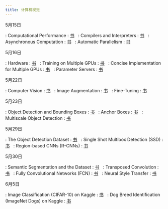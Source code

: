 ```yaml
---
title: 计算机视觉
---
```


5月15日

: Computational Performance
  : [<span class="iconfont icon-xiaoshuo-copy"></span> 书](https://zh-v2.d2l.ai/chapter_computational-performance/index.html) &nbsp;
: Compilers and Interpreters
  : [<span class="iconfont icon-xiaoshuo-copy"></span> 书](https://zh-v2.d2l.ai/chapter_computational-performance/hybridize.html) &nbsp;
: Asynchronous Computation
  : [<span class="iconfont icon-xiaoshuo-copy"></span> 书](https://zh-v2.d2l.ai/chapter_computational-performance/async-computation.html) &nbsp;
: Automatic Parallelism
  : [<span class="iconfont icon-xiaoshuo-copy"></span> 书](https://zh-v2.d2l.ai/chapter_computational-performance/auto-parallelism.html) &nbsp;

5月16日

: Hardware
  : [<span class="iconfont icon-xiaoshuo-copy"></span> 书](https://zh-v2.d2l.ai/chapter_computational-performance/hardware.html) &nbsp;
: Training on Multiple GPUs
  : [<span class="iconfont icon-xiaoshuo-copy"></span> 书](https://zh-v2.d2l.ai/chapter_computational-performance/multiple-gpus.html) &nbsp;
: Concise Implementation for Multiple GPUs
  : [<span class="iconfont icon-xiaoshuo-copy"></span> 书](https://zh-v2.d2l.ai/chapter_computational-performance/multiple-gpus-concise.html) &nbsp;
: Parameter Servers
  : [<span class="iconfont icon-xiaoshuo-copy"></span> 书](https://zh-v2.d2l.ai/chapter_computational-performance/parameterserver.html) &nbsp;

5月22日

: Computer Vision
  : [<span class="iconfont icon-xiaoshuo-copy"></span> 书](https://zh-v2.d2l.ai/chapter_computer-vision/index.html) &nbsp;
: Image Augmentation
  : [<span class="iconfont icon-xiaoshuo-copy"></span> 书](https://zh-v2.d2l.ai/chapter_computer-vision/image-augmentation.html) &nbsp;
: Fine-Tuning
  : [<span class="iconfont icon-xiaoshuo-copy"></span> 书](https://zh-v2.d2l.ai/chapter_computer-vision/fine-tuning.html) &nbsp;

5月23日

: Object Detection and Bounding Boxes
  : [<span class="iconfont icon-xiaoshuo-copy"></span> 书](https://zh-v2.d2l.ai/chapter_computer-vision/bounding-box.html) &nbsp;
: Anchor Boxes
  : [<span class="iconfont icon-xiaoshuo-copy"></span> 书](https://zh-v2.d2l.ai/chapter_computer-vision/anchor.html) &nbsp;
: Multiscale Object Detection
  : [<span class="iconfont icon-xiaoshuo-copy"></span> 书](https://zh-v2.d2l.ai/chapter_computer-vision/multiscale-object-detection.html) &nbsp;

5月29日

: The Object Detection Dataset
  : [<span class="iconfont icon-xiaoshuo-copy"></span> 书](https://zh-v2.d2l.ai/chapter_computer-vision/object-detection-dataset.html) &nbsp;
: Single Shot Multibox Detection (SSD)
  : [<span class="iconfont icon-xiaoshuo-copy"></span> 书](https://zh-v2.d2l.ai/chapter_computer-vision/ssd.html) &nbsp;
: Region-based CNNs (R-CNNs)
  : [<span class="iconfont icon-xiaoshuo-copy"></span> 书](https://zh-v2.d2l.ai/chapter_computer-vision/rcnn.html) &nbsp;

5月30日

: Semantic Segmentation and the Dataset
  : [<span class="iconfont icon-xiaoshuo-copy"></span> 书](https://zh-v2.d2l.ai/chapter_computer-vision/semantic-segmentation-and-dataset.html) &nbsp;
: Transposed Convolution
  : [<span class="iconfont icon-xiaoshuo-copy"></span> 书](https://zh-v2.d2l.ai/chapter_computer-vision/transposed-conv.html) &nbsp;
: Fully Convolutional Networks (FCN)
  : [<span class="iconfont icon-xiaoshuo-copy"></span> 书](https://zh-v2.d2l.ai/chapter_computer-vision/fcn.html) &nbsp;
: Neural Style Transfer
  : [<span class="iconfont icon-xiaoshuo-copy"></span> 书](https://zh-v2.d2l.ai/chapter_computer-vision/neural-style.html) &nbsp;

6月5日

: Image Classification (CIFAR-10) on Kaggle
  : [<span class="iconfont icon-xiaoshuo-copy"></span> 书](https://zh-v2.d2l.ai/chapter_computer-vision/kaggle-cifar10.html) &nbsp;
: Dog Breed Identification (ImageNet Dogs) on Kaggle
  : [<span class="iconfont icon-xiaoshuo-copy"></span> 书](https://zh-v2.d2l.ai/chapter_computer-vision/kaggle-dog.html) &nbsp;
